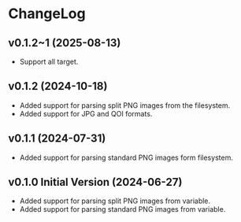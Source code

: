 # ChangeLog

## v0.1.2~1 (2025-08-13)

* Support all target.

## v0.1.2 (2024-10-18)

* Added support for parsing split PNG images from the filesystem.
* Added support for JPG and QOI formats.

## v0.1.1 (2024-07-31)

* Added support for parsing standard PNG images form filesystem.

## v0.1.0 Initial Version (2024-06-27)

* Added support for parsing split PNG images from variable.
* Added support for parsing standard PNG images from variable.
